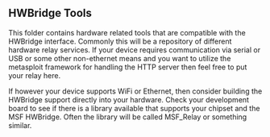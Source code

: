 HWBridge Tools
--------------
This folder contains hardware related tools that are compatible with the HWBridge interface.
Commonly this will be a repository of different hardware relay services.  If your device
requires communication via serial or USB or some other non-ethernet means and you want
to utilize the metasploit framework for handling the HTTP server then feel free to put
your relay here.

If however your device supports WiFi or Ethernet, then consider building the HWBridge
support directly into your hardware.  Check your development board to see if there is
a library available that supports your chipset and the MSF HWBridge.  Often the
library will be called MSF_Relay or something similar.
